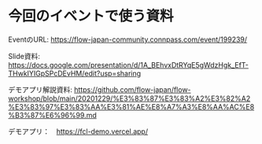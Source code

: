 # 今回のイベントで使う資料
EventのURL: https://flow-japan-community.connpass.com/event/199239/
  
Slide資料: https://docs.google.com/presentation/d/1A_BEhvxDtRYqE5gWdzHgk_EfT-THwkIYIGpSPcDEvHM/edit?usp=sharing
  
デモアプリ解説資料: https://github.com/flow-japan/flow-workshop/blob/main/20201229/%E3%83%87%E3%83%A2%E3%82%A2%E3%83%97%E3%83%AA%E3%81%AE%E8%A7%A3%E8%AA%AC%E8%B3%87%E6%96%99.md
  
デモアプリ：　https://fcl-demo.vercel.app/

